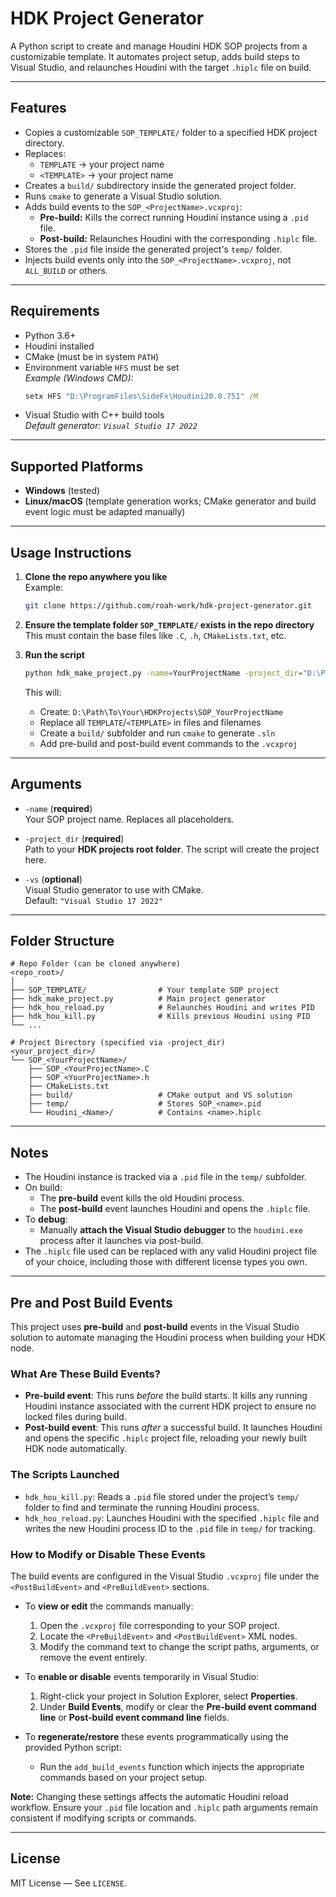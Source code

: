# HDK Project Generator

A Python script to create and manage Houdini HDK SOP projects from a customizable template. It automates project setup, adds build steps to Visual Studio, and relaunches Houdini with the target `.hiplc` file on build.

---

## Features

- Copies a customizable `SOP_TEMPLATE/` folder to a specified HDK project directory.
- Replaces:
  - `TEMPLATE` → your project name
  - `<TEMPLATE>` → your project name
- Creates a `build/` subdirectory inside the generated project folder.
- Runs `cmake` to generate a Visual Studio solution.
- Adds build events to the `SOP_<ProjectName>.vcxproj`:
  - **Pre-build:** Kills the correct running Houdini instance using a `.pid` file.
  - **Post-build:** Relaunches Houdini with the corresponding `.hiplc` file.
- Stores the `.pid` file inside the generated project's `temp/` folder.
- Injects build events only into the `SOP_<ProjectName>.vcxproj`, not `ALL_BUILD` or others.

---

## Requirements

- Python 3.6+
- Houdini installed
- CMake (must be in system `PATH`)
- Environment variable `HFS` must be set  
  _Example (Windows CMD):_
  ```cmd
  setx HFS "D:\ProgramFiles\SideFx\Houdini20.0.751" /M
  ```
- Visual Studio with C++ build tools  
  _Default generator: `Visual Studio 17 2022`_

---

## Supported Platforms

- **Windows** (tested)
- **Linux/macOS** (template generation works; CMake generator and build event logic must be adapted manually)

---

## Usage Instructions

1. **Clone the repo anywhere you like**  
   Example:
   ```bash
   git clone https://github.com/roah-work/hdk-project-generator.git
   ```

2. **Ensure the template folder `SOP_TEMPLATE/` exists in the repo directory**  
   This must contain the base files like `.C`, `.h`, `CMakeLists.txt`, etc.

3. **Run the script**  
   ```bash
   python hdk_make_project.py -name=YourProjectName -project_dir="D:\Path\To\Your\HDKProjects" [-vs="Visual Studio 17 2022"]
   ```

   This will:
   - Create: `D:\Path\To\Your\HDKProjects\SOP_YourProjectName`
   - Replace all `TEMPLATE`/`<TEMPLATE>` in files and filenames
   - Create a `build/` subfolder and run `cmake` to generate `.sln`
   - Add pre-build and post-build event commands to the `.vcxproj`

---

## Arguments

- `-name` (**required**)  
  Your SOP project name. Replaces all placeholders.
  
- `-project_dir` (**required**)  
  Path to your **HDK projects root folder**. The script will create the project here.

- `-vs` (**optional**)  
  Visual Studio generator to use with CMake.  
  Default: `"Visual Studio 17 2022"`

---

## Folder Structure

```
# Repo Folder (can be cloned anywhere)
<repo_root>/
│
├── SOP_TEMPLATE/                # Your template SOP project
├── hdk_make_project.py          # Main project generator
├── hdk_hou_reload.py            # Relaunches Houdini and writes PID
├── hdk_hou_kill.py              # Kills previous Houdini using PID
└── ...

# Project Directory (specified via -project_dir)
<your_project_dir>/
└── SOP_<YourProjectName>/
    ├── SOP_<YourProjectName>.C
    ├── SOP_<YourProjectName>.h
    ├── CMakeLists.txt
    ├── build/                   # CMake output and VS solution
    ├── temp/                    # Stores SOP_<name>.pid
    └── Houdini_<Name>/          # Contains <name>.hiplc
```

---

## Notes

- The Houdini instance is tracked via a `.pid` file in the `temp/` subfolder.  
- On build:  
  - The **pre-build** event kills the old Houdini process.  
  - The **post-build** event launches Houdini and opens the `.hiplc` file.  
- To **debug**:  
  - Manually **attach the Visual Studio debugger** to the `houdini.exe` process after it launches via post-build.  
- The `.hiplc` file used can be replaced with any valid Houdini project file of your choice, including those with different license types you own.

---

## Pre and Post Build Events

This project uses **pre-build** and **post-build** events in the Visual Studio solution to automate managing the Houdini process when building your HDK node.

### What Are These Build Events?

- **Pre-build event**: This runs *before* the build starts. It kills any running Houdini instance associated with the current HDK project to ensure no locked files during build.
- **Post-build event**: This runs *after* a successful build. It launches Houdini and opens the specific `.hiplc` project file, reloading your newly built HDK node automatically.

### The Scripts Launched

- `hdk_hou_kill.py`: Reads a `.pid` file stored under the project’s `temp/` folder to find and terminate the running Houdini process.
- `hdk_hou_reload.py`: Launches Houdini with the specified `.hiplc` file and writes the new Houdini process ID to the `.pid` file in `temp/` for tracking.

### How to Modify or Disable These Events

The build events are configured in the Visual Studio `.vcxproj` file under the `<PostBuildEvent>` and `<PreBuildEvent>` sections.

- To **view or edit** the commands manually:
  1. Open the `.vcxproj` file corresponding to your SOP project.
  2. Locate the `<PreBuildEvent>` and `<PostBuildEvent>` XML nodes.
  3. Modify the command text to change the script paths, arguments, or remove the event entirely.

- To **enable or disable** events temporarily in Visual Studio:
  1. Right-click your project in Solution Explorer, select **Properties**.
  2. Under **Build Events**, modify or clear the **Pre-build event command line** or **Post-build event command line** fields.

- To **regenerate/restore** these events programmatically using the provided Python script:
  - Run the `add_build_events` function which injects the appropriate commands based on your project setup.

**Note:** Changing these settings affects the automatic Houdini reload workflow. Ensure your `.pid` file location and `.hiplc` path arguments remain consistent if modifying scripts or commands.

---


## License

MIT License — See `LICENSE`.
